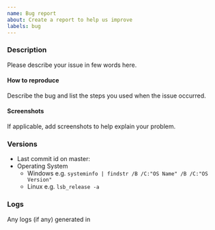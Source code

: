 ```yaml
---
name: Bug report
about: Create a report to help us improve
labels: bug
---
```


### Description

Please describe your issue in few words here.

#### How to reproduce

Describe the bug and list the steps you used when the issue occurred.

#### Screenshots

If applicable, add screenshots to help explain your problem.

### Versions

* Last commit id on master:
* Operating System 
  * Windows e.g. `systeminfo | findstr /B /C:"OS Name" /B /C:"OS Version"`
  * Linux e.g. `lsb_release -a`

### Logs

Any logs (if any) generated in

